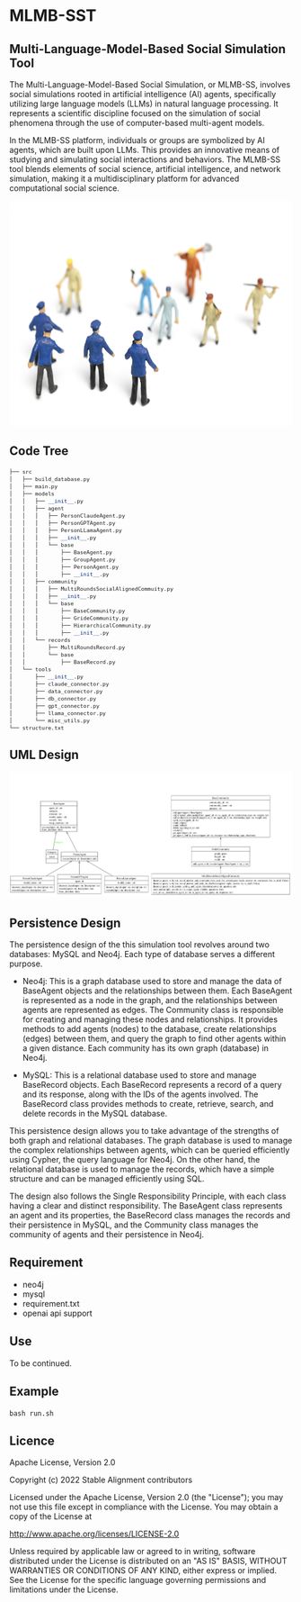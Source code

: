 
# MLMB-SST

## Multi-Language-Model-Based Social Simulation Tool

The Multi-Language-Model-Based Social Simulation, or MLMB-SS, involves social simulations rooted in artificial intelligence (AI) agents, specifically utilizing large language models (LLMs) in natural language processing. It represents a scientific discipline focused on the simulation of social phenomena through the use of computer-based multi-agent models.

In the MLMB-SS platform, individuals or groups are symbolized by AI agents, which are built upon LLMs. This provides an innovative means of studying and simulating social interactions and behaviors. The MLMB-SS tool blends elements of social science, artificial intelligence, and network simulation, making it a multidisciplinary platform for advanced computational social science.

<!-- ![image info](./assets/logo.jpg) -->

<img src="./assets/logo.jpg" alt= “” width="auto" height="400px">


## Code Tree

<div style="font-size: 0.8em;">

```python
├── src
│   ├── build_database.py
│   ├── main.py
│   ├── models
│   │   ├── __init__.py
│   │   ├── agent
│   │   │   ├── PersonClaudeAgent.py
│   │   │   ├── PersonGPTAgent.py
│   │   │   ├── PersonLLamaAgent.py
│   │   │   ├── __init__.py
│   │   │   └── base
│   │   │       ├── BaseAgent.py
│   │   │       ├── GroupAgent.py
│   │   │       ├── PersonAgent.py
│   │   │       ├── __init__.py
│   │   ├── community
│   │   │   ├── MultiRoundsSocialAlignedCommuity.py
│   │   │   ├── __init__.py
│   │   │   └── base
│   │   │       ├── BaseCommunity.py
│   │   │       ├── GrideCommunity.py
│   │   │       ├── HierarchicalCommunity.py
│   │   │       ├── __init__.py
│   │   └── records
│   │       ├── MultiRoundsRecord.py
│   │       └── base
│   │           ├── BaseRecord.py
│   └── tools
│       ├── __init__.py
│       ├── claude_connector.py
│       ├── data_connector.py
│       ├── db_connector.py
│       ├── gpt_connector.py
│       ├── llama_connector.py
│       └── misc_utils.py
└── structure.txt
```
</div>

## UML Design

![image info](./assets/uml.png)

## Persistence Design

The persistence design of the this simulation tool revolves around two databases: MySQL and Neo4j. Each type of database serves a different purpose.

- Neo4j: This is a graph database used to store and manage the data of BaseAgent objects and the relationships between them. Each BaseAgent is represented as a node in the graph, and the relationships between agents are represented as edges. The Community class is responsible for creating and managing these nodes and relationships. It provides methods to add agents (nodes) to the database, create relationships (edges) between them, and query the graph to find other agents within a given distance. Each community has its own graph (database) in Neo4j.

- MySQL: This is a relational database used to store and manage BaseRecord objects. Each BaseRecord represents a record of a query and its response, along with the IDs of the agents involved. The BaseRecord class provides methods to create, retrieve, search, and delete records in the MySQL database.

This persistence design allows you to take advantage of the strengths of both graph and relational databases. The graph database is used to manage the complex relationships between agents, which can be queried efficiently using Cypher, the query language for Neo4j. On the other hand, the relational database is used to manage the records, which have a simple structure and can be managed efficiently using SQL.

The design also follows the Single Responsibility Principle, with each class having a clear and distinct responsibility. The BaseAgent class represents an agent and its properties, the BaseRecord class manages the records and their persistence in MySQL, and the Community class manages the community of agents and their persistence in Neo4j.

## Requirement

- neo4j
- mysql
- requirement.txt
- openai api support

## Use

To be continued.

## Example

```
bash run.sh
```

## Licence

Apache License, Version 2.0

Copyright (c) 2022 Stable Alignment contributors

Licensed under the Apache License, Version 2.0 (the "License");
you may not use this file except in compliance with the License.
You may obtain a copy of the License at

   http://www.apache.org/licenses/LICENSE-2.0

Unless required by applicable law or agreed to in writing, software
distributed under the License is distributed on an "AS IS" BASIS,
WITHOUT WARRANTIES OR CONDITIONS OF ANY KIND, either express or implied.
See the License for the specific language governing permissions and
limitations under the License.





